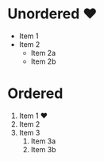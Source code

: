 # Unordered :heart:
* Item 1
* Item 2
  * Item 2a
  * Item 2b
  
# Ordered
  
  1. Item 1 :heart:
2. Item 2
3. Item 3
   1. Item 3a
   2. Item 3b

